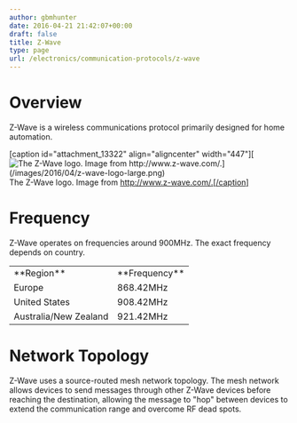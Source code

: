 ```yaml
---
author: gbmhunter
date: 2016-04-21 21:42:07+00:00
draft: false
title: Z-Wave
type: page
url: /electronics/communication-protocols/z-wave
---
```


# Overview

Z-Wave is a wireless communications protocol primarily designed for home automation.

[caption id="attachment_13322" align="aligncenter" width="447"][![The Z-Wave logo. Image from http://www.z-wave.com/.](/images/2016/04/z-wave-logo-large.png)
](/images/2016/04/z-wave-logo-large.png) The Z-Wave logo. Image from http://www.z-wave.com/.[/caption]

# Frequency

Z-Wave operates on frequencies around 900MHz. The exact frequency depends on country.

<table ><tbody ><tr >
<td >**Region**
</td>
<td >**Frequency**
</td></tr><tr >
<td >Europe
</td>
<td >868.42MHz
</td></tr><tr >
<td >United States
</td>
<td >908.42MHz
</td></tr><tr >
<td >Australia/New Zealand
</td>
<td >921.42MHz
</td></tr></tbody></table>

# Network Topology

Z-Wave uses a source-routed mesh network topology. The mesh network allows devices to send messages through other Z-Wave devices before reaching the destination, allowing the message to "hop" between devices to extend the communication range and overcome RF dead spots.
